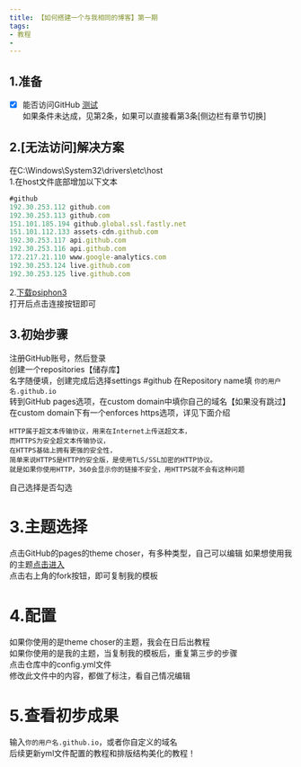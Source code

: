 ```yaml
---
title: 【如何搭建一个与我相同的博客】第一期
tags:
- 教程
- 
---
```

## 1.准备
- [x] 能否访问GitHub [测试](github.com)<br/> 
如果条件未达成，见第2条，如果可以直接看第3条[侧边栏有章节切换]
## 2.[无法访问]解决方案
在C:\Windows\System32\drivers\etc\host<br/>
1.在host文件底部增加以下文本
```javascript
#github
192.30.253.112 github.com 
192.30.253.113 github.com
151.101.185.194 github.global.ssl.fastly.net
151.101.112.133 assets-cdn.github.com
192.30.253.117 api.github.com
192.30.253.116 api.github.com
172.217.21.110 www.google-analytics.com
192.30.253.124 live.github.com
192.30.253.125 live.github.com
```
2.[下载psiphon3](https://share.weiyun.com/5IGZuNY) <br/>
打开后点击连接按钮即可
## 3.初始步骤
注册GitHub账号，然后登录 <br/>
创建一个repositories【储存库】 <br/>
名字随便填，创建完成后选择settings #github
在Repository name填 `你的用户名.github.io` <br/>
转到GitHub pages选项，在custom domain中填你自己的域名【如果没有跳过】 <br/>
在custom domain下有一个enforces https选项，详见下面介绍

```mermaid
HTTP属于超文本传输协议，用来在Internet上传送超文本，
而HTTPS为安全超文本传输协议，
在HTTPS基础上拥有更强的安全性，
简单来说HTTPS是HTTP的安全版，是使用TLS/SSL加密的HTTP协议。
就是如果你使用HTTP，360会显示你的链接不安全，用HTTPS就不会有这种问题
```
自己选择是否勾选
# 3.主题选择
点击GitHub的pages的theme choser，有多种类型，自己可以编辑
如果想使用我的主题[点击进入](https://github.com/hongchenkai/hongchenkai.GitHub.io) <br/>
点击右上角的fork按钮，即可复制我的模板
# 4.配置
如果你使用的是theme choser的主题，我会在日后出教程 <br/>
如果你使用的是我的主题，当复制我的模板后，重复第三步的步骤 <br/>
点击仓库中的config.yml文件 <br/>
修改此文件中的内容，都做了标注，看自己情况编辑
# 5.查看初步成果
输入`你的用户名.github.io`，或者你自定义的域名 <br/>
后续更新yml文件配置的教程和排版结构美化的教程！


